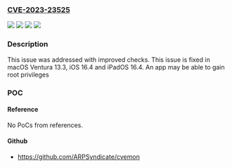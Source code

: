 ### [CVE-2023-23525](https://cve.mitre.org/cgi-bin/cvename.cgi?name=CVE-2023-23525)
![](https://img.shields.io/static/v1?label=Product&message=macOS&color=blue)
![](https://img.shields.io/static/v1?label=Version&message=%3C%2013.3%20&color=brighgreen)
![](https://img.shields.io/static/v1?label=Version&message=%3C%2016.4%20&color=brighgreen)
![](https://img.shields.io/static/v1?label=Vulnerability&message=An%20app%20may%20be%20able%20to%20gain%20root%20privileges&color=brighgreen)

### Description

This issue was addressed with improved checks. This issue is fixed in macOS Ventura 13.3, iOS 16.4 and iPadOS 16.4. An app may be able to gain root privileges

### POC

#### Reference
No PoCs from references.

#### Github
- https://github.com/ARPSyndicate/cvemon

